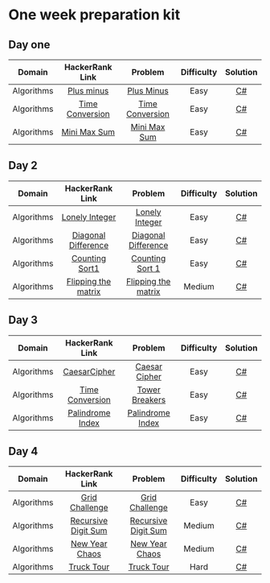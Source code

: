 # One week preparation kit

## Day one

|     Domain      |                                  HackerRank Link                                  |                                      Problem                                      | Difficulty  |                               Solution                                |
|:---------------:|:---------------------------------------------------------------------------------:|:---------------------------------------------------------------------------------:|:-----------:|:---------------------------------------------------------------------:|
|   Algorithms    | [Plus minus](https://www.hackerrank.com/challenges/challenges/plus-minus/problem) |         [Plus Minus](../ProblemSolving/ProblemSolving.Easy.PlusMinus.pdf)         |    Easy     |    [C#](../../src/HackerRankSolutions/ProblemSolving/PlusMinus.cs)    |
|   Algorithms    | [Time Conversion](https://www.hackerrank.com/challenges/time-conversion/problem)  |    [Time Conversion](../ProblemSolving/ProblemSolving.Easy.TimeConversion.pdf)    |    Easy     | [C#](../../src/HackerRankSolutions/ProblemSolving/TimeConversion.cs)  |
|   Algorithms    |    [Mini Max Sum](https://www.hackerrank.com/challenges/mini-max-sum/problem)     |       [Mini Max Sum](../ProblemSolving/ProblemSolving.Easy.MiniMaxSum.pdf)        |    Easy     |   [C#](../../src/HackerRankSolutions/ProblemSolving/MiniMaxSum.cs)    |

## Day 2

|     Domain      |                                     HackerRank Link                                      |                                       Problem                                        |  Difficulty   |                                 Solution                                  |
|:---------------:|:----------------------------------------------------------------------------------------:|:------------------------------------------------------------------------------------:|:-------------:|:-------------------------------------------------------------------------:|
|   Algorithms    |      [Lonely Integer](https://www.hackerrank.com/challenges/lonely-integer/problem)      |      [Lonely Integer](../ProblemSolving/ProblemSolving.Easy.LonelyInteger.pdf)       |     Easy      |    [C#](../../src/HackerRankSolutions/ProblemSolving/LonelyInteger.cs)    |
|   Algorithms    | [Diagonal Difference](https://www.hackerrank.com/challenges/diagonal-difference/problem) | [Diagonal Difference](../ProblemSolving/ProblemSolving.Easy.DiagonalDifference.pdf)  |     Easy      | [C#](../../src/HackerRankSolutions/ProblemSolving/DiagonalDifference.cs)  |
|   Algorithms    |      [Counting Sort1](https://www.hackerrank.com/challenges/countingsort1/problem)       |      [Counting Sort 1](../ProblemSolving/ProblemSolving.Easy.CountingSort1.pdf)      |     Easy      |    [C#](../../src/HackerRankSolutions/ProblemSolving/CountingSort.cs)     |
|   Algorithms    | [Flipping the matrix](https://www.hackerrank.com/challenges/flipping-the-matrix/problem) | [Flipping the matrix](../ProblemSolving/ProblemSolving.Medium.FlippingTheMatrix.pdf) |    Medium     |   [C#](../../src/HackerRankSolutions/ProblemSolving/FlippingMatrix.cs)    |

## Day 3

|     Domain      |                                      HackerRank Link                                      |                                                           Problem                                                            |  Difficulty   |                                Solution                                 |
|:---------------:|:-----------------------------------------------------------------------------------------:|:----------------------------------------------------------------------------------------------------------------------------:|:-------------:|:-----------------------------------------------------------------------:|
|   Algorithms    |        [CaesarCipher](https://www.hackerrank.com/challenges/caesar-cipher/problem)        |                           [Caesar Cipher](../ProblemSolving/ProblemSolving.Easy.CaesarCipher.pdf)                            |     Easy      |   [C#](../../src/HackerRankSolutions/ProblemSolving/CaesarCipher.cs)    |
|   Algorithms    |      [Time Conversion](https://www.hackerrank.com/challenges/time-breakers/problem)       |                          [Tower Breakers](../ProblemSolving/ProblemSolving.Easy.TowerBreakers.pdf)                           |     Easy      |   [C#](../../src/HackerRankSolutions/ProblemSolving/TowerBreakers.cs)   |
|   Algorithms    |    [Palindrome Index](https://www.hackerrank.com/challenges/palindrome-index/problem)     |                        [Palindrome Index](../ProblemSolving/ProblemSolving.Easy.PalindromeIndex.pdf)                         |     Easy      |  [C#](../../src/HackerRankSolutions/ProblemSolving/PalindromeIndex.cs)  |

## Day 4

|     Domain      |                                        HackerRank Link                                        |                                          Problem                                          |  Difficulty  |                                 Solution                                  |
|:---------------:|:---------------------------------------------------------------------------------------------:|:-----------------------------------------------------------------------------------------:|:------------:|:-------------------------------------------------------------------------:|
|   Algorithms    |        [Grid Challenge](https://www.hackerrank.com/challenges/grid-challenge/problem)         |         [Grid Challenge](../ProblemSolving/ProblemSolving.Easy.GridChallenge.pdf)         |     Easy     |    [C#](../../src/HackerRankSolutions/ProblemSolving/GridChallenge.cs)    |
|   Algorithms    |  [Recursive Digit Sum]((https://www.hackerrank.com/challenges/recursive-digit-sum/problem))   |   [Recursive Digit Sum](../ProblemSolving/ProblemSolving.Medium.RecursiveDigitSum.pdf)    |    Medium    |     [C#](../../src/HackerRankSolutions/ProblemSolving/SuperDigit.cs)      |
|   Algorithms    |        [New Year Chaos](https://www.hackerrank.com/challenges/new-year-chaos/problem)         |        [New Year Chaos](../ProblemSolving/ProblemSolving.Medium.NewYearChaos.pdf)         |    Medium    |    [C#](../../src/HackerRankSolutions/ProblemSolving/NewYearChaos.cs)     |
|   Algorithms    |            [Truck Tour](https://www.hackerrank.com/challenges/truck-tour/problem)             |             [Truck Tour](../ProblemSolving/ProblemSolving.Hard.TruckTour.pdf)             |     Hard     |      [C#](../../src/HackerRankSolutions/ProblemSolving/TruckTour.cs)      |